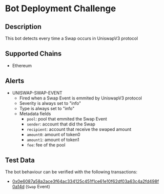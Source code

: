 # Bot Deployment Challenge

## Description

This bot detects every time a Swap occurs in UniswapV3 protocol

## Supported Chains

- Ethereum

## Alerts

- UNISWAP-SWAP-EVENT
  - Fired when a Swap Event is emmited by UniswapV3 protocol 
  - Severity is always set to "info" 
  - Type is always set to "info" 
  - Metadata fields
    - `pool`: pool that emmited the Swap Event
    - `sender`: account that did the Swap
    - `recipient`: account that receive the swaped amount
    - `amount0`: amount of token0
    - `amount1`: amount of token1
    - `fee`: fee of the pool 

## Test Data

The bot behaviour can be verified with the following transactions:

- [0x0e6087a58a2ace3f64ac334125c451f1ce61e10f62df03a63c4a2fd498f0a14d](https://etherscan.io/tx/0x0e6087a58a2ace3f64ac334125c451f1ce61e10f62df03a63c4a2fd498f0a14d) (`Swap` Event)



